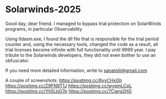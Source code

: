 # Solarwinds-2025
Good day, dear friend.
I managed to bypass trial protection on SolarWinds programs, in particular Observability

Using Ildasm.exe, I found the dll file that is responsible for the trial period counter and, using the necessary tools, changed the code as a result, all trial licenses become infinite with full functionality until 9999 year.
I pay tribute to the Solarwinds developers, they did not even bother to use an obfuscator.

If you need more detailed information, write to sanatolii@gmail.com

A couple of screenshots:
https://postimg.cc/6yyCHxGh
https://postimg.cc/Z9FN9T1J
https://postimg.cc/wyqmLCpL
https://postimg.cc/Yh5LbG7p
https://postimg.cc/7Cwrg2HG
